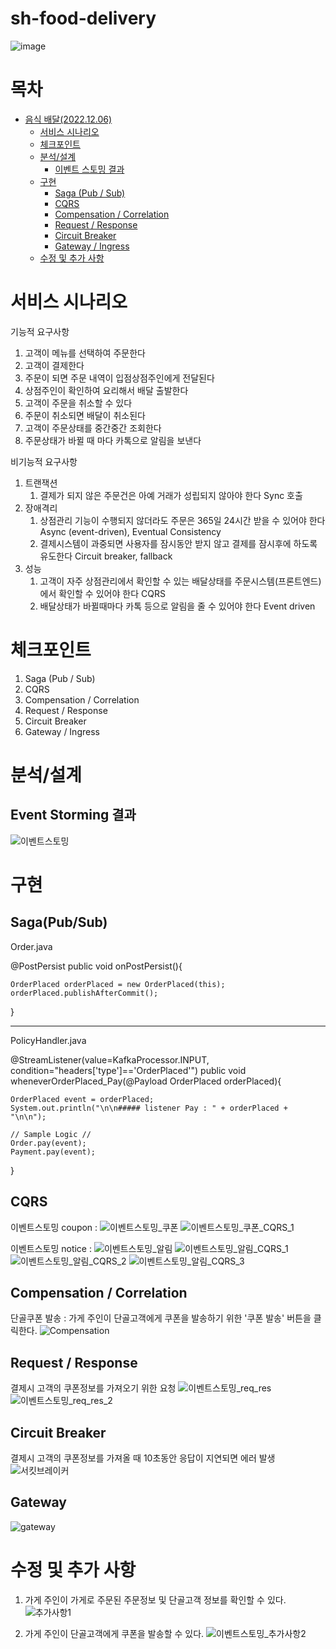 # sh-food-delivery

![image](https://user-images.githubusercontent.com/487999/79708354-29074a80-82fa-11ea-80df-0db3962fb453.png)


# 목차

- [음식 배달(2022.12.06)](#---)
  - [서비스 시나리오](#서비스-시나리오)
  - [체크포인트](#체크포인트)
  - [분석/설계](#분석/설계)
    - [이벤트 스토밍 결과](#Event-Storming-결과)
  - [구현](#구현)
    - [Saga (Pub / Sub)](#Saga-(Pub-/-Sub))
    - [CQRS](#CQRS)
    - [Compensation / Correlation](#Compensation-/-Correlation)
    - [Request / Response](#Request-/-Response)
    - [Circuit Breaker](#Circuit-Breaker)
    - [Gateway / Ingress](#Gateway-/-Ingress)
  - [수정 및 추가 사항](#수정-및-추가-사항)


# 서비스 시나리오

기능적 요구사항
1. 고객이 메뉴를 선택하여 주문한다
1. 고객이 결제한다
1. 주문이 되면 주문 내역이 입점상점주인에게 전달된다
1. 상점주인이 확인하여 요리해서 배달 출발한다
1. 고객이 주문을 취소할 수 있다
1. 주문이 취소되면 배달이 취소된다
1. 고객이 주문상태를 중간중간 조회한다
1. 주문상태가 바뀔 때 마다 카톡으로 알림을 보낸다

비기능적 요구사항
1. 트랜잭션
    1. 결제가 되지 않은 주문건은 아예 거래가 성립되지 않아야 한다  Sync 호출 
1. 장애격리
    1. 상점관리 기능이 수행되지 않더라도 주문은 365일 24시간 받을 수 있어야 한다  Async (event-driven), Eventual Consistency
    1. 결제시스템이 과중되면 사용자를 잠시동안 받지 않고 결제를 잠시후에 하도록 유도한다  Circuit breaker, fallback
1. 성능
    1. 고객이 자주 상점관리에서 확인할 수 있는 배달상태를 주문시스템(프론트엔드)에서 확인할 수 있어야 한다  CQRS
    1. 배달상태가 바뀔때마다 카톡 등으로 알림을 줄 수 있어야 한다  Event driven

# 체크포인트

1. Saga (Pub / Sub)
2. CQRS
3. Compensation / Correlation
4. Request / Response
5. Circuit Breaker
6. Gateway / Ingress


# 분석/설계
## Event Storming 결과
![이벤트스토밍](https://user-images.githubusercontent.com/119824334/205817582-9afbb207-d702-4b15-9c74-de7c0968480a.png)

# 구현
## Saga(Pub/Sub)

Order.java

@PostPersist
public void onPostPersist(){

    OrderPlaced orderPlaced = new OrderPlaced(this);
    orderPlaced.publishAfterCommit();

}

------------------------------------------------------------------------------------------

PolicyHandler.java

@StreamListener(value=KafkaProcessor.INPUT, condition="headers['type']=='OrderPlaced'")
public void wheneverOrderPlaced_Pay(@Payload OrderPlaced orderPlaced){

    OrderPlaced event = orderPlaced;
    System.out.println("\n\n##### listener Pay : " + orderPlaced + "\n\n");

    // Sample Logic //
    Order.pay(event);
    Payment.pay(event);

}

## CQRS
이벤트스토밍 coupon :
![이벤트스토밍_쿠폰](https://user-images.githubusercontent.com/119824334/205818614-d719b90d-d660-40f3-9a5c-421f7f32ab78.png)
![이벤트스토밍_쿠폰_CQRS_1](https://user-images.githubusercontent.com/119824334/205818625-a46a5fe3-c502-478b-afa3-3253b8d2d5e6.png)


이벤트스토밍 notice :
![이벤트스토밍_알림](https://user-images.githubusercontent.com/119824334/205818649-9f13d6b1-15a7-4649-89ac-4c342d0657df.png)
![이벤트스토밍_알림_CQRS_1](https://user-images.githubusercontent.com/119824334/205818655-0ee7d55a-8dd9-4a85-9b58-65e517594d9b.png)
![이벤트스토밍_알림_CQRS_2](https://user-images.githubusercontent.com/119824334/205818663-0524609c-9ef4-4744-b3d8-2e27fa254f59.png)
![이벤트스토밍_알림_CQRS_3](https://user-images.githubusercontent.com/119824334/205818667-aeea465d-bd36-450c-9fe4-571208a305d2.png)

## Compensation / Correlation
단골쿠폰 발송 : 가게 주인이 단골고객에게 쿠폰을 발송하기 위한 '쿠폰 발송' 버튼을 클릭한다.
![Compensation](https://user-images.githubusercontent.com/119824334/205849219-08dff944-a690-48d1-94bd-ea389cbb40af.jpg)

## Request / Response
결제시 고객의 쿠폰정보를 가져오기 위한 요청
![이벤트스토밍_req_res](https://user-images.githubusercontent.com/119824334/205840942-8f3a11a1-1c63-42e1-9fcb-82a918b4d762.png)
![이벤트스토밍_req_res_2](https://user-images.githubusercontent.com/119824334/205845187-75085f9a-e743-4b92-9c62-deb7fc4155de.png)

## Circuit Breaker
결제시 고객의 쿠폰정보를 가져올 때 10초동안 응답이 지연되면 에러 발생
![서킷브레이커](https://user-images.githubusercontent.com/119824334/205847232-24f9704b-b1ab-4b5e-b5bd-1a4e9706ceaa.png)

## Gateway
![gateway](https://user-images.githubusercontent.com/119824334/205851983-0a77c1ba-ad93-4bc1-922e-644a0a240ddc.png)


# 수정 및 추가 사항

1. 가게 주인이 가게로 주문된 주문정보 및 단골고객 정보를 확인할 수 있다.
![추가사항1](https://user-images.githubusercontent.com/119824334/205852752-df859586-6382-4e56-ad34-5e6c0d30f22c.png)

2. 가게 주인이 단골고객에게 쿠폰을 발송할 수 있다.
![이벤트스토밍_추가사항2](https://user-images.githubusercontent.com/119824334/205840972-beed56a2-daae-416a-a3b1-9198e59f5a94.jpg)

